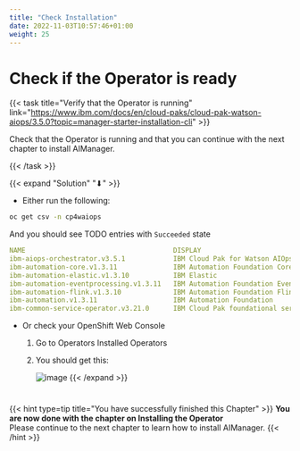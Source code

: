 ```yaml
---
title: "Check Installation"
date: 2022-11-03T10:57:46+01:00
weight: 25
---
```


# Check if the Operator is ready



{{< task title="Verify that the Operator is running" link="https://www.ibm.com/docs/en/cloud-paks/cloud-pak-watson-aiops/3.5.0?topic=manager-starter-installation-cli" >}}

Check that the Operator is running and that you can continue with the next chapter to install AIManager.

{{< /task >}}


{{< expand "Solution" "⬇" >}}


* Either run the following:
	
```bash
oc get csv -n cp4waiops                                                           
```
	
And you should see TODO entries with `Succeeded` state

```yaml
NAME                                     DISPLAY                                      VERSION   REPLACES                                 PHASE
ibm-aiops-orchestrator.v3.5.1            IBM Cloud Pak for Watson AIOps AIManager    3.5.1                                              Succeeded
ibm-automation-core.v1.3.11              IBM Automation Foundation Core               1.3.11    ibm-automation-core.v1.3.10              Succeeded
ibm-automation-elastic.v1.3.10           IBM Elastic                                  1.3.10    ibm-automation-elastic.v1.3.9            Succeeded
ibm-automation-eventprocessing.v1.3.11   IBM Automation Foundation Event Processing   1.3.11    ibm-automation-eventprocessing.v1.3.10   Succeeded
ibm-automation-flink.v1.3.10             IBM Automation Foundation Flink              1.3.10    ibm-automation-flink.v1.3.9              Succeeded
ibm-automation.v1.3.11                   IBM Automation Foundation                    1.3.11    ibm-automation.v1.3.10                   Succeeded
ibm-common-service-operator.v3.21.0      IBM Cloud Pak foundational services          3.21.0                                             Succeeded
```

* Or check your OpenShift Web Console

	1. Go to Operators Installed Operators 

	1. You should get this:

		![image](/cp4waiops-training/pics/53_operators_installed.png)
{{< /expand >}}


#


{{< hint type=tip title="You have successfully finished this Chapter" >}}
**You are now done with the chapter on Installing the Operator**\
Please continue to the next chapter to learn how to install AIManager.
{{< /hint >}}
